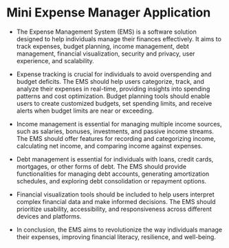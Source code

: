 # Mini Expense Manager Application 

- The Expense Management System (EMS) is a software solution designed to help individuals manage their finances effectively. It aims to track expenses, budget planning, income management, debt management, financial visualization, security and privacy, user experience, and scalability. 

- Expense tracking is crucial for individuals to avoid overspending and budget deficits. The EMS should help users categorize, track, and analyze their expenses in real-time, providing insights into spending patterns and cost optimization. Budget planning tools should enable users to create customized budgets, set spending limits, and receive alerts when budget limits are near or exceeding. 

- Income management is essential for managing multiple income sources, such as salaries, bonuses, investments, and passive income streams. The EMS should offer features for recording and categorizing income, calculating net income, and comparing income against expenses. 

- Debt management is essential for individuals with loans, credit cards, mortgages, or other forms of debt. The EMS should provide functionalities for managing debt accounts, generating amortization schedules, and exploring debt consolidation or repayment options. 

- Financial visualization tools should be included to help users interpret complex financial data and make informed decisions. The EMS should prioritize usability, accessibility, and responsiveness across different devices and platforms. 

- In conclusion, the EMS aims to revolutionize the way individuals manage their expenses, improving financial literacy, resilience, and well-being.
